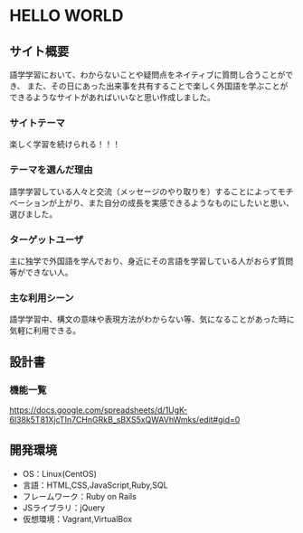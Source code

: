 # HELLO WORLD

## サイト概要
語学学習において、わからないことや疑問点をネイティブに質問し合うことができ、
また、その日にあった出来事を共有することで楽しく外国語を学ぶことができるようなサイトがあればいいなと思い作成しました。

### サイトテーマ
楽しく学習を続けられる！！！

### テーマを選んだ理由
語学学習している人々と交流（メッセージのやり取りを）することによってモチベーションが上がり、また自分の成長を実感できるようなものにしたいと思い、選びました。

### ターゲットユーザ
主に独学で外国語を学んでおり、身近にその言語を学習している人がおらず質問等ができない人。

### 主な利用シーン
語学学習中、構文の意味や表現方法がわからない等、気になることがあった時に気軽に利用できる。

## 設計書

### 機能一覧
<https://docs.google.com/spreadsheets/d/1UgK-6l38k5T81XjcTIn7CHnGRkB_sBXS5xQWAVhWmks/edit#gid=0>

## 開発環境
- OS：Linux(CentOS)
- 言語：HTML,CSS,JavaScript,Ruby,SQL
- フレームワーク：Ruby on Rails
- JSライブラリ：jQuery
- 仮想環境：Vagrant,VirtualBox

